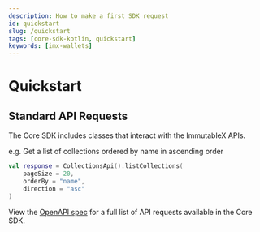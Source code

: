 ```yaml
---
description: How to make a first SDK request
id: quickstart
slug: /quickstart
tags: [core-sdk-kotlin, quickstart]
keywords: [imx-wallets]
---
```


# Quickstart

## Standard API Requests

The Core SDK includes classes that interact with the ImmutableX APIs.

e.g. Get a list of collections ordered by name in ascending order

```kt
val response = CollectionsApi().listCollections(
    pageSize = 20,
    orderBy = "name",
    direction = "asc"
)
```

View the [OpenAPI spec](https://github.com/immutable/imx-core-sdk-kotlin-jvm/blob/main/openapi.json) for a full list of API requests available in the Core SDK.
